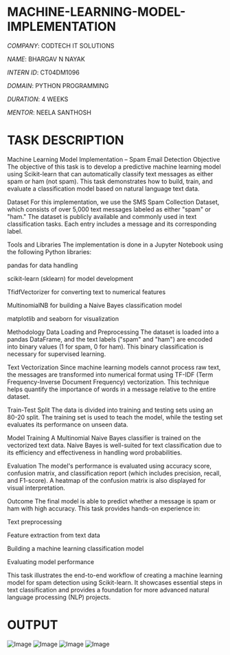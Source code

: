 # MACHINE-LEARNING-MODEL-IMPLEMENTATION

*COMPANY*: CODTECH IT SOLUTIONS

*NAME*: BHARGAV N NAYAK

*INTERN ID*: CT04DM1096

*DOMAIN*: PYTHON PROGRAMMING

*DURATION*: 4 WEEKS

*MENTOR*: NEELA SANTHOSH

# TASK DESCRIPTION

 Machine Learning Model Implementation – Spam Email Detection
Objective
The objective of this task is to develop a predictive machine learning model using Scikit-learn that can automatically classify text messages as either spam or ham (not spam). This task demonstrates how to build, train, and evaluate a classification model based on natural language text data.

Dataset
For this implementation, we use the SMS Spam Collection Dataset, which consists of over 5,000 text messages labeled as either "spam" or "ham." The dataset is publicly available and commonly used in text classification tasks. Each entry includes a message and its corresponding label.

Tools and Libraries
The implementation is done in a Jupyter Notebook using the following Python libraries:

pandas for data handling

scikit-learn (sklearn) for model development

TfidfVectorizer for converting text to numerical features

MultinomialNB for building a Naive Bayes classification model

matplotlib and seaborn for visualization

Methodology
Data Loading and Preprocessing
The dataset is loaded into a pandas DataFrame, and the text labels ("spam" and "ham") are encoded into binary values (1 for spam, 0 for ham). This binary classification is necessary for supervised learning.

Text Vectorization
Since machine learning models cannot process raw text, the messages are transformed into numerical format using TF-IDF (Term Frequency-Inverse Document Frequency) vectorization. This technique helps quantify the importance of words in a message relative to the entire dataset.

Train-Test Split
The data is divided into training and testing sets using an 80-20 split. The training set is used to teach the model, while the testing set evaluates its performance on unseen data.

Model Training
A Multinomial Naive Bayes classifier is trained on the vectorized text data. Naive Bayes is well-suited for text classification due to its efficiency and effectiveness in handling word probabilities.

Evaluation
The model's performance is evaluated using accuracy score, confusion matrix, and classification report (which includes precision, recall, and F1-score). A heatmap of the confusion matrix is also displayed for visual interpretation.

Outcome
The final model is able to predict whether a message is spam or ham with high accuracy. This task provides hands-on experience in:

Text preprocessing

Feature extraction from text data

Building a machine learning classification model

Evaluating model performance

This task illustrates the end-to-end workflow of creating a machine learning model for spam detection using Scikit-learn. It showcases essential steps in text classification and provides a foundation for more advanced natural language processing (NLP) projects.

# OUTPUT

![Image](https://github.com/user-attachments/assets/e0fe8f06-df9f-44ca-a5b7-3e0a854b5037)
![Image](https://github.com/user-attachments/assets/bfa44549-8987-4afc-9e02-5c89f81d6047)
![Image](https://github.com/user-attachments/assets/58091fd2-e7a6-4249-9eba-880c6b83c04e)
![Image](https://github.com/user-attachments/assets/06a9fabc-b7a2-4c34-b0ec-136c8de7a564)

